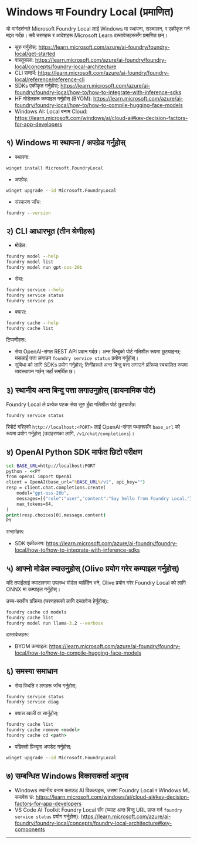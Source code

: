 <!--
CO_OP_TRANSLATOR_METADATA:
{
  "original_hash": "070a706937c5ac9feb45693b8c572d25",
  "translation_date": "2025-09-22T17:48:39+00:00",
  "source_file": "Module07/foundrylocal.md",
  "language_code": "ne"
}
-->
# Windows मा Foundry Local (प्रमाणित)

यो मार्गदर्शनले Microsoft Foundry Local लाई Windows मा स्थापना, सञ्चालन, र एकीकृत गर्न मद्दत गर्दछ। सबै चरणहरू र आदेशहरू Microsoft Learn दस्तावेजहरूसँग प्रमाणित छन्।

- सुरु गर्नुहोस्: https://learn.microsoft.com/azure/ai-foundry/foundry-local/get-started
- वास्तुकला: https://learn.microsoft.com/azure/ai-foundry/foundry-local/concepts/foundry-local-architecture
- CLI सन्दर्भ: https://learn.microsoft.com/azure/ai-foundry/foundry-local/reference/reference-cli
- SDKs एकीकृत गर्नुहोस्: https://learn.microsoft.com/azure/ai-foundry/foundry-local/how-to/how-to-integrate-with-inference-sdks
- HF मोडेलहरू कम्पाइल गर्नुहोस् (BYOM): https://learn.microsoft.com/azure/ai-foundry/foundry-local/how-to/how-to-compile-hugging-face-models
- Windows AI: Local बनाम Cloud: https://learn.microsoft.com/windows/ai/cloud-ai#key-decision-factors-for-app-developers

## १) Windows मा स्थापना / अपग्रेड गर्नुहोस्

- स्थापना:
```cmd
winget install Microsoft.FoundryLocal
```
- अपग्रेड:
```cmd
winget upgrade --id Microsoft.FoundryLocal
```
- संस्करण जाँच:
```cmd
foundry --version
```

## २) CLI आधारभूत (तीन श्रेणीहरू)

- मोडेल:
```cmd
foundry model --help
foundry model list
foundry model run gpt-oss-20b
```
- सेवा:
```cmd
foundry service --help
foundry service status
foundry service ps
```
- क्यास:
```cmd
foundry cache --help
foundry cache list
```

टिप्पणीहरू:
- सेवा OpenAI-संगत REST API प्रदान गर्दछ। अन्त बिन्दुको पोर्ट गतिशील रूपमा छुट्याइन्छ; यसलाई पत्ता लगाउन `foundry service status` प्रयोग गर्नुहोस्।
- सुविधा को लागि SDKs प्रयोग गर्नुहोस्; तिनीहरूले अन्त बिन्दु पत्ता लगाउने प्रक्रिया स्वचालित रूपमा व्यवस्थापन गर्छन् जहाँ समर्थित छ।

## ३) स्थानीय अन्त बिन्दु पत्ता लगाउनुहोस् (डायनामिक पोर्ट)

Foundry Local ले प्रत्येक पटक सेवा सुरु हुँदा गतिशील पोर्ट छुट्याउँछ:
```cmd
foundry service status
```
रिपोर्ट गरिएको `http://localhost:<PORT>` लाई OpenAI-संगत पथहरूसँग `base_url` को रूपमा प्रयोग गर्नुहोस् (उदाहरणका लागि, `/v1/chat/completions`)।

## ४) OpenAI Python SDK मार्फत छिटो परीक्षण

```cmd
set BASE_URL=http://localhost:PORT
python - <<PY
from openai import OpenAI
client = OpenAI(base_url="%BASE_URL%/v1", api_key="")
resp = client.chat.completions.create(
    model="gpt-oss-20b",
    messages=[{"role":"user","content":"Say hello from Foundry Local."}],
    max_tokens=64,
)
print(resp.choices[0].message.content)
PY
```
सन्दर्भहरू:
- SDK एकीकरण: https://learn.microsoft.com/azure/ai-foundry/foundry-local/how-to/how-to-integrate-with-inference-sdks

## ५) आफ्नो मोडेल ल्याउनुहोस् (Olive प्रयोग गरेर कम्पाइल गर्नुहोस्)

यदि तपाईंलाई क्याटलगमा उपलब्ध मोडेल चाहिँदैन भने, Olive प्रयोग गरेर Foundry Local को लागि ONNX मा कम्पाइल गर्नुहोस्।

उच्च-स्तरीय प्रक्रिया (चरणहरूको लागि दस्तावेज हेर्नुहोस्):
```cmd
foundry cache cd models
foundry cache list
foundry model run llama-3.2 --verbose
```
दस्तावेजहरू:
- BYOM कम्पाइल: https://learn.microsoft.com/azure/ai-foundry/foundry-local/how-to/how-to-compile-hugging-face-models

## ६) समस्या समाधान

- सेवा स्थिति र लगहरू जाँच गर्नुहोस्:
```cmd
foundry service status
foundry service diag
```
- क्यास खाली वा सार्नुहोस्:
```cmd
foundry cache list
foundry cache remove <model>
foundry cache cd <path>
```
- पछिल्लो प्रिभ्यूमा अपडेट गर्नुहोस्:
```cmd
winget upgrade --id Microsoft.FoundryLocal
```

## ७) सम्बन्धित Windows विकासकर्ता अनुभव

- Windows स्थानीय बनाम क्लाउड AI विकल्पहरू, जसमा Foundry Local र Windows ML समावेश छ:
  https://learn.microsoft.com/windows/ai/cloud-ai#key-decision-factors-for-app-developers
- VS Code AI Toolkit Foundry Local सँग (च्याट अन्त बिन्दु URL प्राप्त गर्न `foundry service status` प्रयोग गर्नुहोस्):
  https://learn.microsoft.com/azure/ai-foundry/foundry-local/concepts/foundry-local-architecture#key-components

---

